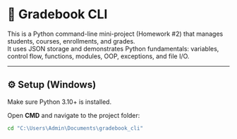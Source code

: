 # 🧮 Gradebook CLI

This is a Python command-line mini-project (Homework #2) that manages students, courses, enrollments, and grades.  
It uses JSON storage and demonstrates Python fundamentals: variables, control flow, functions, modules, OOP, exceptions, and file I/O.

---

## ⚙️ Setup (Windows)

Make sure Python 3.10+ is installed.

Open **CMD** and navigate to the project folder:
```cmd
cd "C:\Users\Admin\Documents\gradebook_cli"


